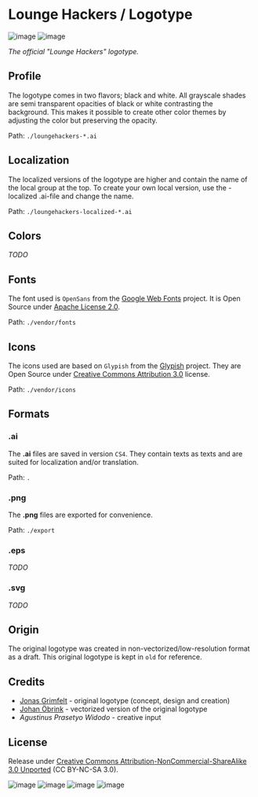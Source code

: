 # Lounge Hackers / Logotype

![image](https://raw.github.com/loungehackers/logotype/master/export/loungehackers-global-black-180x174.png)
![image](https://raw.github.com/loungehackers/logotype/master/export/loungehackers-global-white-180x174.png)

*The official "Lounge Hackers" logotype.*

## Profile

The logotype comes in two flavors; black and white. All grayscale shades are semi transparent opacities of black or white contrasting the background. This makes it possible to create other color themes by adjusting the color but preserving the opacity.

Path: `./loungehackers-*.ai`

## Localization

The localized versions of the logotype are higher and contain the name of the local group at the top. To create your own local version, use the -localized .ai-file and change the name.

Path: `./loungehackers-localized-*.ai`

## Colors

*TODO*

## Fonts

The font used is `OpenSans` from the [Google Web Fonts](http://google.com/webfonts/) project. It is Open Source under [Apache License 2.0](http://apache.org/licenses/LICENSE-2.0.txt).

Path: `./vendor/fonts`

## Icons

The icons used are based on `Glypish` from the [Glypish](http://glypish.com/) project. They are Open Source under [Creative Commons Attribution 3.0](http://creativecommons.org/licenses/by/3.0/) license.

Path: `./vendor/icons`

## Formats

### .ai

The **.ai** files are saved in version `CS4`. They contain texts as texts and are suited for localization and/or translation.

Path: `.`

### .png

The **.png** files are exported for convenience.

Path: `./export`

### .eps

*TODO*

### .svg

*TODO*

## Origin

The original logotype was created in non-vectorized/low-resolution format as a draft. This original logotype is kept in `old` for reference.

## Credits

* [Jonas Grimfelt](http://github.com/grimen) - original logotype (concept, design and creation)
* [Johan Öbrink](http://github.com/JohanObrink) - vectorized version of the original logotype
* *Agustinus Prasetyo Widodo* - creative input


## License

Release under [Creative Commons Attribution-NonCommercial-ShareAlike 3.0 Unported](http://creativecommons.org/licenses/by-nc-sa/3.0/) (CC BY-NC-SA 3.0).

![image](http://creativecommons.org/wp-content/themes/creativecommons.org/images/chooser_cc.png)
![image](http://creativecommons.org/wp-content/themes/creativecommons.org/images/chooser_by.png)
![image](http://creativecommons.org/wp-content/themes/creativecommons.org/images/chooser_nc.png)
![image](http://creativecommons.org/wp-content/themes/creativecommons.org/images/chooser_sa.png)
